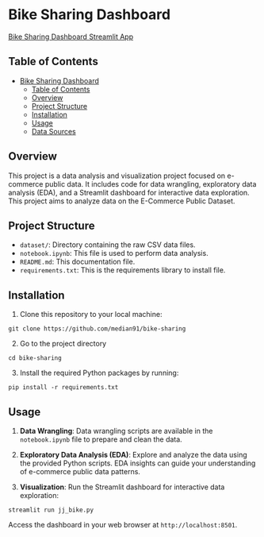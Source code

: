 # Bike Sharing Dashboard

[Bike Sharing Dashboard Streamlit App](https://bike-share-dicoding.streamlit.app/)

## Table of Contents
- [Bike Sharing Dashboard](#bike-sharing-dashboard)
  - [Table of Contents](#table-of-contents)
  - [Overview](#overview)
  - [Project Structure](#project-structure)
  - [Installation](#installation)
  - [Usage](#usage)
  - [Data Sources](#data-sources)

## Overview
This project is a data analysis and visualization project focused on e-commerce public data. It includes code for data wrangling, exploratory data analysis (EDA), and a Streamlit dashboard for interactive data exploration. This project aims to analyze data on the E-Commerce Public Dataset.

## Project Structure
- `dataset/`: Directory containing the raw CSV data files.
- `notebook.ipynb`: This file is used to perform data analysis.
- `README.md`: This documentation file.
- `requirements.txt`: This is the requirements library to install file.

## Installation
1. Clone this repository to your local machine:
```
git clone https://github.com/median91/bike-sharing
```
2. Go to the project directory
```
cd bike-sharing
```
3. Install the required Python packages by running:
```
pip install -r requirements.txt
```

## Usage
1. **Data Wrangling**: Data wrangling scripts are available in the `notebook.ipynb` file to prepare and clean the data.

2. **Exploratory Data Analysis (EDA)**: Explore and analyze the data using the provided Python scripts. EDA insights can guide your understanding of e-commerce public data patterns.

3. **Visualization**: Run the Streamlit dashboard for interactive data exploration:

```
streamlit run jj_bike.py
```
Access the dashboard in your web browser at `http://localhost:8501`.
